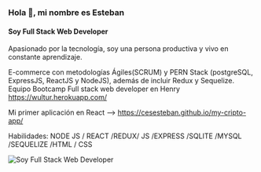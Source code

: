 ### Hola 👋, mi nombre es Esteban
#### Soy Full Stack Web Developer

Apasionado por la tecnología, soy una persona productiva y vivo en constante aprendizaje.

E-commerce con metodologías Ágiles(SCRUM) y PERN Stack (postgreSQL, ExpressJS, ReactJS y NodeJS), además de incluir Redux y Sequelize.
Equipo Bootcamp Full stack web developer en Henry
https://wultur.herokuapp.com/

Mi primer aplicación en React --> https://cesesteban.github.io/my-cripto-app/

Habilidades: NODE JS / REACT /REDUX/ JS /EXPRESS /SQLITE /MYSQL /SEQUELIZE  /HTML / CSS

![Soy Full Stack Web Developer](https://www.nasihatler.com/wp-content/uploads/2019/09/Nasihatler-Telefon-Arkaplan-Hd-052.jpg)

